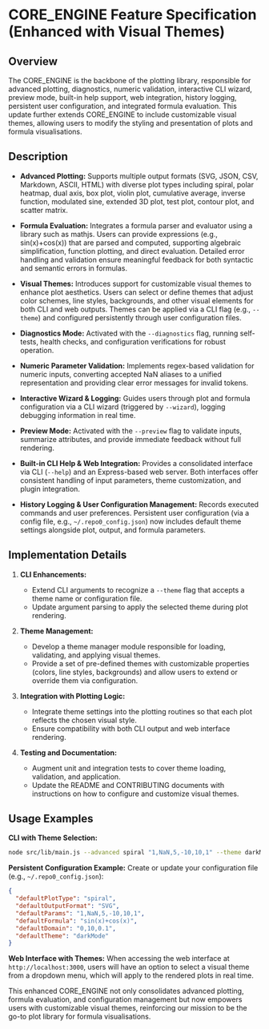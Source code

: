 # CORE_ENGINE Feature Specification (Enhanced with Visual Themes)

## Overview
The CORE_ENGINE is the backbone of the plotting library, responsible for advanced plotting, diagnostics, numeric validation, interactive CLI wizard, preview mode, built-in help support, web integration, history logging, persistent user configuration, and integrated formula evaluation. This update further extends CORE_ENGINE to include customizable visual themes, allowing users to modify the styling and presentation of plots and formula visualisations.

## Description
- **Advanced Plotting:** Supports multiple output formats (SVG, JSON, CSV, Markdown, ASCII, HTML) with diverse plot types including spiral, polar heatmap, dual axis, box plot, violin plot, cumulative average, inverse function, modulated sine, extended 3D plot, test plot, contour plot, and scatter matrix.

- **Formula Evaluation:** Integrates a formula parser and evaluator using a library such as mathjs. Users can provide expressions (e.g., sin(x)+cos(x)) that are parsed and computed, supporting algebraic simplification, function plotting, and direct evaluation. Detailed error handling and validation ensure meaningful feedback for both syntactic and semantic errors in formulas.

- **Visual Themes:** Introduces support for customizable visual themes to enhance plot aesthetics. Users can select or define themes that adjust color schemes, line styles, backgrounds, and other visual elements for both CLI and web outputs. Themes can be applied via a CLI flag (e.g., `--theme`) and configured persistently through user configuration files.

- **Diagnostics Mode:** Activated with the `--diagnostics` flag, running self-tests, health checks, and configuration verifications for robust operation.

- **Numeric Parameter Validation:** Implements regex-based validation for numeric inputs, converting accepted NaN aliases to a unified representation and providing clear error messages for invalid tokens.

- **Interactive Wizard & Logging:** Guides users through plot and formula configuration via a CLI wizard (triggered by `--wizard`), logging debugging information in real time.

- **Preview Mode:** Activated with the `--preview` flag to validate inputs, summarize attributes, and provide immediate feedback without full rendering.

- **Built-in CLI Help & Web Integration:** Provides a consolidated interface via CLI (`--help`) and an Express-based web server. Both interfaces offer consistent handling of input parameters, theme customization, and plugin integration.

- **History Logging & User Configuration Management:** Records executed commands and user preferences. Persistent user configuration (via a config file, e.g., `~/.repo0_config.json`) now includes default theme settings alongside plot, output, and formula parameters.

## Implementation Details
1. **CLI Enhancements:**
   - Extend CLI arguments to recognize a `--theme` flag that accepts a theme name or configuration file.
   - Update argument parsing to apply the selected theme during plot rendering.

2. **Theme Management:**
   - Develop a theme manager module responsible for loading, validating, and applying visual themes.
   - Provide a set of pre-defined themes with customizable properties (colors, line styles, backgrounds) and allow users to extend or override them via configuration.

3. **Integration with Plotting Logic:**
   - Integrate theme settings into the plotting routines so that each plot reflects the chosen visual style.
   - Ensure compatibility with both CLI output and web interface rendering.

4. **Testing and Documentation:**
   - Augment unit and integration tests to cover theme loading, validation, and application.
   - Update the README and CONTRIBUTING documents with instructions on how to configure and customize visual themes.

## Usage Examples

**CLI with Theme Selection:**
```bash
node src/lib/main.js --advanced spiral "1,NaN,5,-10,10,1" --theme darkMode
```

**Persistent Configuration Example:**
Create or update your configuration file (e.g., `~/.repo0_config.json`):
```json
{
  "defaultPlotType": "spiral",
  "defaultOutputFormat": "SVG",
  "defaultParams": "1,NaN,5,-10,10,1",
  "defaultFormula": "sin(x)+cos(x)",
  "defaultDomain": "0,10,0.1",
  "defaultTheme": "darkMode"
}
```

**Web Interface with Themes:**
When accessing the web interface at `http://localhost:3000`, users will have an option to select a visual theme from a dropdown menu, which will apply to the rendered plots in real time.

This enhanced CORE_ENGINE not only consolidates advanced plotting, formula evaluation, and configuration management but now empowers users with customizable visual themes, reinforcing our mission to be the go-to plot library for formula visualisations.
